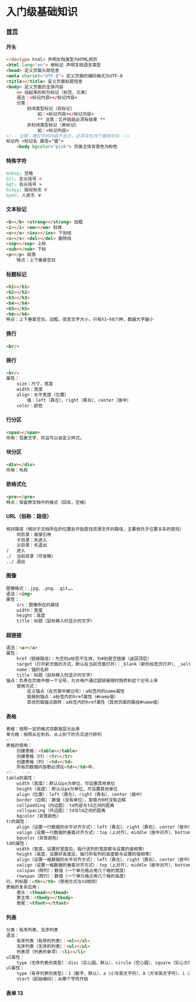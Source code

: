 # 入门级基础知识

### [首页](/)

<meta name="referrer" content="never" />
<meta name="keywords" content="入门级基础知识" />
<meta name="description" content="入门级基础知识" />
<link rel="stylesheet" href="../css/base.css">

#### 开头
``` html
<!doctype html> 声明文档类型为HTML网页
<html lang="en"> 根标记 声明文档语言类型
<head> 定义页面头部信息
<meta charset="UTF-8"> 定义页面的编码格式为UTF-8
<title></title> 定义页面标题信息
<body> 定义页面的主体内容
    <> 括起来的称为标记（标签、元素）
    语法：<标记内容></标记内容>
    分类：
        封闭类型标记（双标记）
            如：<标记内容></标记内容>
            ** 注意：又开始就必须有结束 **
        非封闭类型标记（单标记）
            如：<标记内容>
<!-- 注释；横杠中的内容不显示，必须写在四个横线中间 -->
标记内 <标记名 属性="值">
    <body bgcolor="pink"> 页面主体背景色为粉色
```
#### 特殊字符
``` html
&nbsp; 空格
&lt; 左尖括号 <
&gt; 右尖括号 >
&copy; 版权标志 ©
&yen; 人民币 ￥
```
#### 文本标记
``` html
<b></b> <strong></strong> 加粗
<i></i> <em></em> 斜体
<u></u> <ins></ins> 下划线
<s></s> <del></del> 删除线
<sup></sup> 上标
<sub></sub> 下标
<p></p> 段落
    特点：上下垂直空白
```
#### 标题标记
``` html
<h1></h1>
<h2></h2>
<h3></h3>
<h4></h4>
<h5></h5>
<h6></h6>
特点：上下垂直空白，加粗，改变文字大小，只有h1~h6六种，数越大字越小
```
#### 换行
``` html
<br/>
```
#### 换行
``` html
<hr/>
属性：
    size：尺寸，宽度
    width：宽度
    align：水平宽度（位置）
        值：left（靠左）、right（靠右）、center（居中）
    color：颜色
```
#### 行分区
``` html
<span></span>
作用：包裹文字，并且可以自定义样式。
```
#### 块分区
``` html
<div></div>
作用：布局
```
#### 欲格式化
``` html
<pre></pre>
特点：保留原文档中的格式（回车，空格）
```
#### URL（俗称：路径）
``` html
相对路径（相对于文档所在的位置处开始查找资源文件的路径，主要依托于位置关系的查找）
    同目录：直接引用
    子目录：先进入
    父目录：先退出
/   进入
./  当前目录（可省略）
../ 退出
```
#### 图像
``` html
图像格式：.jpg、.png、.git……
语法：<img>
属性：
    src：图像所在的路径
    width：宽度
    height：高度
    title：标题（鼠标移入时显示的文字）
```
#### 超链接
``` html
语法：<a></a>
属性：
    href（链接路径）：为空则a标签不生效，为#则是空链接（返回顶层）
    target（打开新页面的方式，默认在当前页面打开）：_blank（新的标签页打开）、_self（自身页面中打开）
    name：锚的名称
    title：标题（鼠标移入时显示的文字）
锚点：负责在页面中做一个记号，允许用户通过超链接随时跳转到这个记号上来
    使用方式：
        定义锚点（在页面中做记号）：a标签内的name属性
        链接到锚点：a标签内的href属性（#name值）
        其他页面锚点跳转：a标签内的href属性（其他页面的路径#name值）
```
#### 表格
``` html
表格：按照一定的格式将数据显示出来
单元格：按照从左到右、从上到下的方式进行排列
<!--  -->
表格的使用：
    创建表格：<table></table>
    创建表格（行）：<tr></tr>
    创建表格（列）：<td></td>
    所有的数据内容都必须在<td></td>中，
<!--  -->
table的属性：
    width（宽度）：默认以px为单位，可设置其他单位
    height（高度）：默认以px为单位，可设置其他单位
    align（位置）：left（靠左）、right（靠右）、center（居中）
    border（边框）：数值（没有单位），取值为0时没有边框
    cellpadding（内边距）：td内容与td之间的距离
    cellspacing（外边距）：td与td之间的距离
    bgcolor（背景颜色）
tr的属性：
    align（设置一行数据的水平对齐方式）：left（靠左）、right（靠右）、center（居中）
    valign（设置一行数据的垂直对齐方式）：top（上对齐）、middle（居中对齐）、bottom（下对齐）
    bgcolor（背景颜色）
td的属性：
    width（宽度，设置好宽度后，每行该列的宽度都与设置的值相等）
    height（高度，设置好高度后，每行所有列的高度都与设置的值相等）
    align（设置一格数据的水平对齐方式）：left（靠左）、right（靠右）、center（居中）
    valign（设置一格数据的垂直对齐方式）：top（上对齐）、middle（居中对齐）、bottom（下对齐）
    colspan（跨列）：数值（一个单元格占用几个格的宽度）
    rowspan（跨行）：数值（一个单元格占用几个格的高度）
行、列标题：<th></th>（使用方式与td相同）
表格的复杂应用：
    表头：<thead></thead>
    表主体：<tbody></tbody>
    表尾：<tfoot></tfoot>
```
#### 列表
``` html
分类：有序列表、无序列表
语法：
    有序列表（有序的列表）：<ol></ol>
    无序列表（无序的列表）：<ul></ul>
    列表项（列表的单项）：<li></li>
ul属性：
    type（无序列表的类型）：disc（实心圆，默认）、circle（空心圆）、square（实心方块）、none（不显示标识）
ul属性：
    type（有序列表的类型）：1（数字，默认）、a（小写英文字符）、A（大写英文字符）、i（小写罗马字符）、I（大写罗马字符）
    start（起始编码）：从哪个字符开始
```
#### 表单   13
``` html
```
#### 
``` html
```
